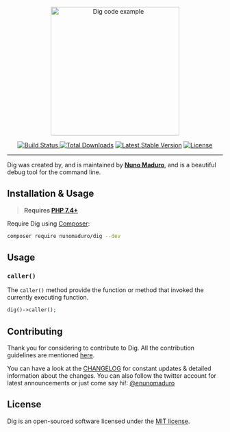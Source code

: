 <p align="center">
    <img src="https://raw.githubusercontent.com/nunomaduro/dig/master/art/example.png" alt="Dig code example" height="300">
</p>

<p align="center">
  <a href="https://github.com/nunomaduro/dig/actions"><img src="https://img.shields.io/github/workflow/status/nunomaduro/dig/Static%20Analysis.svg" alt="Build Status"></img</a>
  <a href="https://packagist.org/packages/nunomaduro/dig"><img src="https://poser.pugx.org/nunomaduro/dig/downloads" alt="Total Downloads"></a>
  <a href="https://packagist.org/packages/nunomaduro/dig"><img src="https://poser.pugx.org/nunomaduro/dig/v" alt="Latest Stable Version"></a>
  <a href="https://packagist.org/packages/nunomaduro/dig"><img src="https://poser.pugx.org/nunomaduro/dig/license" alt="License"></a>
</p>

---

Dig was created by, and is maintained by **[Nuno Maduro](https://github.com/nunomaduro)**, and is a beautiful debug tool for the command line.

## Installation & Usage

> **Requires [PHP 7.4+](https://php.net/releases/)**

Require Dig using [Composer](https://getcomposer.org):

```bash
composer require nunomaduro/dig --dev
```

## Usage

### `caller()`

The `caller()` method provide the function or method that invoked the currently executing function.

```php
dig()->caller();
```

## Contributing

Thank you for considering to contribute to Dig. All the contribution guidelines are mentioned [here](CONTRIBUTING.md).

You can have a look at the [CHANGELOG](CHANGELOG.md) for constant updates & detailed information about the changes. You can also follow the twitter account for latest announcements or just come say hi!: [@enunomaduro](https://twitter.com/enunomaduro)

## License

Dig is an open-sourced software licensed under the [MIT license](LICENSE.md).

